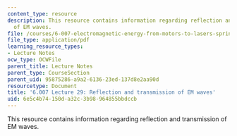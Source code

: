 ```yaml
---
content_type: resource
description: This resource contains information regarding reflection and transmission
  of EM waves.
file: /courses/6-007-electromagnetic-energy-from-motors-to-lasers-spring-2011/6e5c4b74150da32c3b98964855bbdccb_MIT6_007S11_lec29.pdf
file_type: application/pdf
learning_resource_types:
- Lecture Notes
ocw_type: OCWFile
parent_title: Lecture Notes
parent_type: CourseSection
parent_uid: 95875286-a9a2-6136-23ed-137d8e2aa90d
resourcetype: Document
title: '6.007 Lecture 29: Reflection and transmission of EM waves'
uid: 6e5c4b74-150d-a32c-3b98-964855bbdccb
---
```

This resource contains information regarding reflection and transmission of EM waves.

